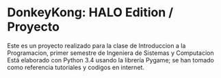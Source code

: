# DonkeyKong: HALO Edition / Proyecto
Este es un proyecto realizado para la clase de Introduccion a la Programacion, primer semestre de Ingeniera de Sistemas y Computacion
Está elaborado con Python 3.4 usando la librería Pygame; se han tomado como referencia tutoriales y codigos en internet.
